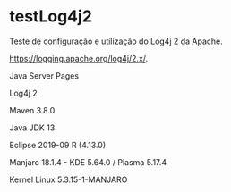 # testLog4j2

Teste de configuração e utilização do Log4j 2 da Apache.

https://logging.apache.org/log4j/2.x/.

Java Server Pages

Log4j 2

Maven 3.8.0

Java JDK 13

Eclipse 2019-09 R (4.13.0)

Manjaro 18.1.4 - KDE 5.64.0 / Plasma 5.17.4

Kernel Linux 5.3.15-1-MANJARO
